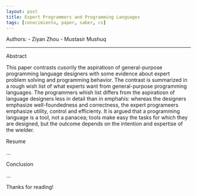 ```yaml
---
layout: post
title: Expert Programmers and Programming Languages
tags: [conocimiento, paper, saber, cs]
---
```


<!--Resumen-->

Authors:
    - Ziyan Zhou
    - Mustasir Mushuq

---
<!--more-->

Abstract

This paper contrasts cusorily the aspiratiosn of general-purpose programming language designers with some evidence about expert problem solving and programming behavior. The contrast is summarized in a rough wish list of what experts want from general-purpose programming languages. The programmers whish list differs from the aspiratiosn of language designers less in detail than in emphahis: whereas the designers emphasize well-foundedness and correctness, the expert programeers emphasize utility, control and efficienty. It is argued that a programming language is a tool, not a panacea; tools make easy the tasks for which they are designed, but the outcome depends on the intention and expertise of the wielder.

Resume

...

Conclusion

...
  
Thanks for reading!